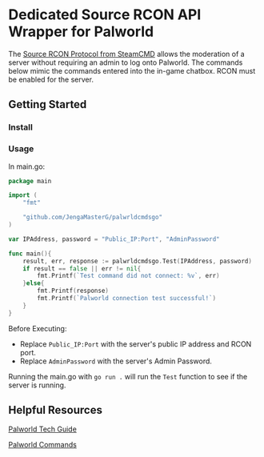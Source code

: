 # Dedicated Source RCON API Wrapper for Palworld
The [Source RCON Protocol from SteamCMD](developer.valvesoftware.com/wiki/Source_RCON_Protocol) allows the moderation of a server without requiring an admin to log onto Palworld. The commands below mimic the commands entered into the in-game chatbox. RCON must be enabled for the server. 

## Getting Started

### Install

### Usage
In main.go:

```go
package main

import (
	"fmt"

	"github.com/JengaMasterG/palwrldcmdsgo"
)

var IPAddress, password = "Public_IP:Port", "AdminPassword"

func main(){
    result, err, response := palwrldcmdsgo.Test(IPAddress, password)
	if result == false || err != nil{
		fmt.Printf(`Test command did not connect: %v`, err)
	}else{
		fmt.Printf(response)
        fmt.Printf(`Palworld connection test successful!`)
	}
}
```

Before Executing:
- Replace `Public_IP:Port` with the server's public IP address and RCON port.
- Replace `AdminPassword` with the server's Admin Password.

Running the main.go with `go run .` will run the `Test` function to see if the server is running.

## Helpful Resources
[Palworld Tech Guide](https://tech.palworldgame.com/dedicated-server-guide)

[Palworld Commands](https://tech.palworldgame.com/server-commands)